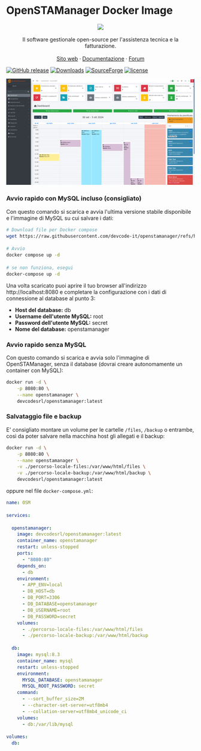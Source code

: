 # OpenSTAManager Docker Image

<p align="center">
  <a href="https://openstamanager.com">
    <img src="https://shop.openstamanager.com/wp-content/uploads/2015/04/logo_full-2.png">
  </a>

  <p align="center">
    Il software gestionale open-source per l'assistenza tecnica e la fatturazione.
    <br>
    <br>
    <a href="https://www.openstamanager.com">Sito web</a>
    &middot;
    <a href="https://docs.openstamanager.com/">Documentazione</a>
    &middot;
    <a href="https://forum.openstamanager.com">Forum</a>
  </p>
</p>


[![GitHub release](https://img.shields.io/github/release/devcode-it/openstamanager/all.svg)](https://github.com/devcode-it/openstamanager/releases)
[![Downloads](https://img.shields.io/github/downloads/devcode-it/openstamanager/total.svg)](https://github.com/devcode-it/openstamanager/releases)
[![SourceForge](https://img.shields.io/sourceforge/dt/openstamanager.svg?label=SourceForge)](https://sourceforge.net/projects/openstamanager/)
[![license](https://img.shields.io/github/license/devcode-it/openstamanager.svg)](https://github.com/devcode-it/openstamanager/blob/master/LICENSE)

![Screenshot](https://raw.githubusercontent.com/devcode-it/openstamanager/master/assets/src/img/screenshot.jpg)

### Avvio rapido con MySQL incluso (consigliato)

Con questo comando si scarica e avvia l'ultima versione stabile disponibile e l'immagine di MySQL su cui salvare i dati:

```bash
# Download file per Docker compose
wget https://raw.githubusercontent.com/devcode-it/openstamanager/refs/heads/master/docker/docker-compose.yml

# Avvio
docker compose up -d

# se non funziona, esegui
docker-compose up -d
```

Una volta scaricato puoi aprire il tuo browser all'indirizzo http://localhost:8080 e completare la configurazione con i dati di connessione al database al punto 3:
- **Host del database:** db
- **Username dell'utente MySQL:** root
- **Password dell'utente MySQL:** secret
- **Nome del database:** openstamanager


### Avvio rapido senza MySQL

Con questo comando si scarica e avvia solo l'immagine di OpenSTAManager, senza il database (dovrai creare autonomamente un container con MySQL):

```bash
docker run -d \
    -p 8080:80 \
    --name openstamanager \
    devcodesrl/openstamanager:latest
```

### Salvataggio file e backup

E' consigliato montare un volume per le cartelle `/files`, `/backup` o entrambe, così da poter salvare nella macchina host gli allegati e il backup:

```bash
docker run -d \
    -p 8080:80 \
    --name openstamanager \
    -v ./percorso-locale-files:/var/www/html/files \
    -v ./percorso-locale-backup:/var/www/html/backup \
    devcodesrl/openstamanager:latest
```

oppure nel file `docker-compose.yml`:

```yaml
name: OSM

services:

  openstamanager:
    image: devcodesrl/openstamanager:latest
    container_name: openstamanager
    restart: unless-stopped
    ports:
      - "8080:80"
    depends_on:
      - db
    environment:
      - APP_ENV=local
      - DB_HOST=db
      - DB_PORT=3306
      - DB_DATABASE=openstamanager
      - DB_USERNAME=root
      - DB_PASSWORD=secret
    volumes:
      - ./percorso-locale-files:/var/www/html/files
      - ./percorso-locale-backup:/var/www/html/backup

  db:
    image: mysql:8.3
    container_name: mysql
    restart: unless-stopped
    environment:
      MYSQL_DATABASE: openstamanager
      MYSQL_ROOT_PASSWORD: secret
    command: 
      - --sort_buffer_size=2M
      - --character-set-server=utf8mb4
      - --collation-server=utf8mb4_unicode_ci
    volumes:
      - db:/var/lib/mysql

volumes:
  db:
```
